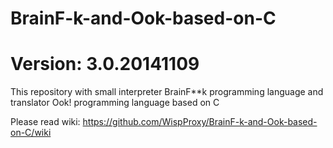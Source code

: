 BrainF-k-and-Ook-based-on-C
===========================
Version: 3.0.20141109
===========================
This repository with small interpreter BrainF**k programming language and translator Ook! programming language based on C

Please read wiki:
https://github.com/WispProxy/BrainF-k-and-Ook-based-on-C/wiki
